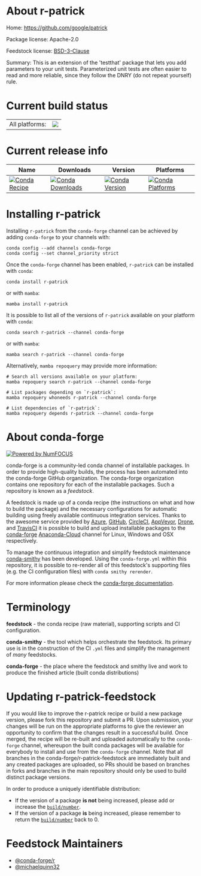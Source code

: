 About r-patrick
===============

Home: https://github.com/google/patrick

Package license: Apache-2.0

Feedstock license: [BSD-3-Clause](https://github.com/conda-forge/r-patrick-feedstock/blob/main/LICENSE.txt)

Summary: This is an extension of the 'testthat' package that lets you add parameters to your unit tests. Parameterized unit tests are often easier to read and more reliable, since they follow the DNRY (do not repeat yourself) rule.

Current build status
====================


<table><tr><td>All platforms:</td>
    <td>
      <a href="https://dev.azure.com/conda-forge/feedstock-builds/_build/latest?definitionId=13815&branchName=main">
        <img src="https://dev.azure.com/conda-forge/feedstock-builds/_apis/build/status/r-patrick-feedstock?branchName=main">
      </a>
    </td>
  </tr>
</table>

Current release info
====================

| Name | Downloads | Version | Platforms |
| --- | --- | --- | --- |
| [![Conda Recipe](https://img.shields.io/badge/recipe-r--patrick-green.svg)](https://anaconda.org/conda-forge/r-patrick) | [![Conda Downloads](https://img.shields.io/conda/dn/conda-forge/r-patrick.svg)](https://anaconda.org/conda-forge/r-patrick) | [![Conda Version](https://img.shields.io/conda/vn/conda-forge/r-patrick.svg)](https://anaconda.org/conda-forge/r-patrick) | [![Conda Platforms](https://img.shields.io/conda/pn/conda-forge/r-patrick.svg)](https://anaconda.org/conda-forge/r-patrick) |

Installing r-patrick
====================

Installing `r-patrick` from the `conda-forge` channel can be achieved by adding `conda-forge` to your channels with:

```
conda config --add channels conda-forge
conda config --set channel_priority strict
```

Once the `conda-forge` channel has been enabled, `r-patrick` can be installed with `conda`:

```
conda install r-patrick
```

or with `mamba`:

```
mamba install r-patrick
```

It is possible to list all of the versions of `r-patrick` available on your platform with `conda`:

```
conda search r-patrick --channel conda-forge
```

or with `mamba`:

```
mamba search r-patrick --channel conda-forge
```

Alternatively, `mamba repoquery` may provide more information:

```
# Search all versions available on your platform:
mamba repoquery search r-patrick --channel conda-forge

# List packages depending on `r-patrick`:
mamba repoquery whoneeds r-patrick --channel conda-forge

# List dependencies of `r-patrick`:
mamba repoquery depends r-patrick --channel conda-forge
```


About conda-forge
=================

[![Powered by
NumFOCUS](https://img.shields.io/badge/powered%20by-NumFOCUS-orange.svg?style=flat&colorA=E1523D&colorB=007D8A)](https://numfocus.org)

conda-forge is a community-led conda channel of installable packages.
In order to provide high-quality builds, the process has been automated into the
conda-forge GitHub organization. The conda-forge organization contains one repository
for each of the installable packages. Such a repository is known as a *feedstock*.

A feedstock is made up of a conda recipe (the instructions on what and how to build
the package) and the necessary configurations for automatic building using freely
available continuous integration services. Thanks to the awesome service provided by
[Azure](https://azure.microsoft.com/en-us/services/devops/), [GitHub](https://github.com/),
[CircleCI](https://circleci.com/), [AppVeyor](https://www.appveyor.com/),
[Drone](https://cloud.drone.io/welcome), and [TravisCI](https://travis-ci.com/)
it is possible to build and upload installable packages to the
[conda-forge](https://anaconda.org/conda-forge) [Anaconda-Cloud](https://anaconda.org/)
channel for Linux, Windows and OSX respectively.

To manage the continuous integration and simplify feedstock maintenance
[conda-smithy](https://github.com/conda-forge/conda-smithy) has been developed.
Using the ``conda-forge.yml`` within this repository, it is possible to re-render all of
this feedstock's supporting files (e.g. the CI configuration files) with ``conda smithy rerender``.

For more information please check the [conda-forge documentation](https://conda-forge.org/docs/).

Terminology
===========

**feedstock** - the conda recipe (raw material), supporting scripts and CI configuration.

**conda-smithy** - the tool which helps orchestrate the feedstock.
                   Its primary use is in the construction of the CI ``.yml`` files
                   and simplify the management of *many* feedstocks.

**conda-forge** - the place where the feedstock and smithy live and work to
                  produce the finished article (built conda distributions)


Updating r-patrick-feedstock
============================

If you would like to improve the r-patrick recipe or build a new
package version, please fork this repository and submit a PR. Upon submission,
your changes will be run on the appropriate platforms to give the reviewer an
opportunity to confirm that the changes result in a successful build. Once
merged, the recipe will be re-built and uploaded automatically to the
`conda-forge` channel, whereupon the built conda packages will be available for
everybody to install and use from the `conda-forge` channel.
Note that all branches in the conda-forge/r-patrick-feedstock are
immediately built and any created packages are uploaded, so PRs should be based
on branches in forks and branches in the main repository should only be used to
build distinct package versions.

In order to produce a uniquely identifiable distribution:
 * If the version of a package **is not** being increased, please add or increase
   the [``build/number``](https://docs.conda.io/projects/conda-build/en/latest/resources/define-metadata.html#build-number-and-string).
 * If the version of a package **is** being increased, please remember to return
   the [``build/number``](https://docs.conda.io/projects/conda-build/en/latest/resources/define-metadata.html#build-number-and-string)
   back to 0.

Feedstock Maintainers
=====================

* [@conda-forge/r](https://github.com/conda-forge/r/)
* [@michaelquinn32](https://github.com/michaelquinn32/)

